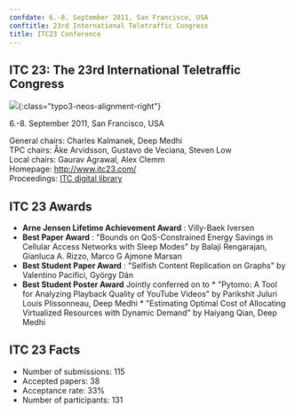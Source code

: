 ```yaml
---
confdate: 6.-8. September 2011, San Francisco, USA
conftitle: 23rd International Teletraffic Congress
title: ITC23 Conference
---
```


## ITC 23: The 23rd International Teletraffic Congress

![]({{site.baseurl}}/assets/Persistent/itc18-27-small.png){:class="typo3-neos-alignment-right"}

6.-8. September 2011, San Francisco, USA


General chairs: Charles Kalmanek, Deep Medhi<br/>
TPC chairs: Åke Arvidsson, Gustavo de Veciana, Steven Low<br/>
Local chairs: Gaurav Agrawal, Alex Clemm<br/>
Homepage: <http://www.itc23.com/><br/>
Proceedings: [ITC digital library](/itc-library/itc23.html)

## ITC 23 Awards


  *  **Arne Jensen Lifetime Achievement Award** : Villy-Baek Iversen
  *  **Best Paper Award** : "Bounds on QoS-Constrained Energy Savings in Cellular Access Networks with Sleep Modes" by Balaji Rengarajan, Gianluca A. Rizzo, Marco G Ajmone Marsan
  *  **Best Student Paper Award** : "Selfish Content Replication on Graphs" by Valentino Pacifici, György Dán
  *  **Best Student Poster Award** Jointly conferred on to
    * "Pytomo: A Tool for Analyzing Playback Quality of YouTube Videos" by Parikshit Juluri Louis Plissonneau, Deep Medhi
    * "Estimating Optimal Cost of Allocating Virtualized Resources with Dynamic Demand" by Haiyang Qian, Deep Medhi



## ITC 23 Facts

  * Number of submissions: 115
  * Accepted papers: 38
  * Acceptance rate: 33%
  * Number of participants: 131

